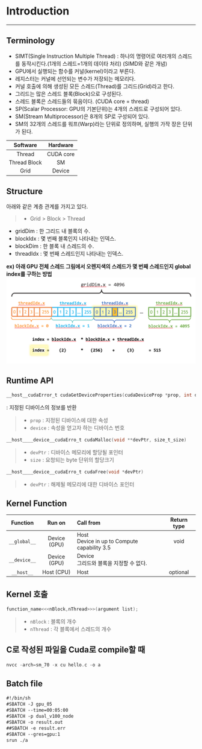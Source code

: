 # Introduction
---

## Terminology
- SIMT(Single Instruction Multiple Thread) : 하나의 명령어로 여러개의 스레드를 동작시킨다.(1개의 스레드=1개의 데이타 처리) (SIMD와 같은 개념)
- GPU에서 실행되는 함수를 커널(kernel)이라고 부른다.
- 레지스터는 커널에 선언되는 변수가 저장되는 메모리다.
- 커널 호출에 의해 생성된 모든 스레드(Thread)를 그리드(Grid)라고 한다.
- 그리드는 많은 스레드 블록(Block)으로 구성된다.
- 스레드 블록은 스레드들의 묶음이다. (CUDA core = thread)
- SP(Scalar Processor: GPU의 기본단위)는 4개의 스레드로 구성되어 있다.
- SM(Stream Multiprocessor)은 8개의 SP로 구성되어 있다.
- SM의 32개의 스레드를 워프(Warp)라는 단위로 정의하며, 실행의 가작 장은 단위가 된다.

Software | Hardware
:-:|:-:
Thread | CUDA core
Thread Block | SM
Grid | Device

## Structure
아래와 같은 계층 관계를 가지고 있다.
> - Grid > Block > Thread
- gridDim : 한 그리드 내 블록의 수.
- blockIdx : 몇 번째 블록인지 나타내는 인덱스.
- blockDim : 한 블록 내 스레드의 수.
- threadIdx : 몇 번째 스레드인지 나타내는 인덱스.


**ex) 아래 GPU 전체 스레드 그림에서 오렌지색의 스레드가 몇 번째 스레드인지 global index를 구하는 방법**
![CUDA indexing](./img/cuda_indexing.png)

## Runtime API
```c
__host__cudaError_t cudaGetDeviceProperties(cudaDeviceProp *prop, int device)
```
 : 지정된 디바이스의 정보를 반환

> - `prop` : 지정된 디바이스에 대한 속성
> - `device` : 속성을 얻고자 하는 디바이스 번호

```c
__host____device__cudaErro_t cudaMalloc(void **devPtr, size_t_size)
```
> - `devPtr` :  디바이스 메모리에 할당될 포인터
> - `size` : 요청되는 byte 단위의 할당크기

```c
__host____device__cudaErro_t cudaFree(void *devPtr)
```
> - `devPtr` : 해제될 메모리에 대한 디바이스 포인터

## Kernel Function
Function | Run on | Call from| Return type
:-:|:-:|:-|:-:
`__global__` | Device (GPU) | Host <br> Device in up to Compute capability 3.5 | void
`__device__` | Device (GPU) | Device <br> 그리드와 블록을 지정할 수 없다. |
`__host__` | Host (CPU) | Host | optional

## Kernel 호출
```c
function_name<<<nBlock,nThread>>>(argument list);
```
> - `nBlock` : 블록의 개수
> - `nThread` : 각 블록에서 스레드의 개수


## C로 작성된 파일을 Cuda로 compile할 때
```c
nvcc -arch=sm_70 -x cu hello.c -o a
```

## Batch file
```batch
#!/bin/sh
#SBATCH -J gpu_05
#SBATCH --time=00:05:00
#SBATCH -p dual_v100_node
#SBATCH -o result.out
##SBATCH -e result.err
#SBATCH --gres=gpu:1
srun ./a
```
